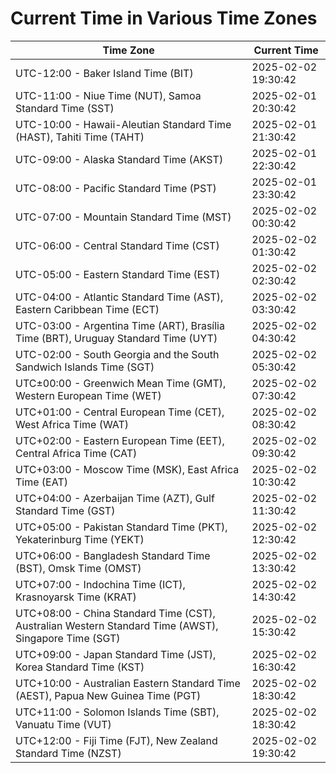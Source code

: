 # Current Time in Various Time Zones

| Time Zone | Current Time |
|-----------|--------------|
| UTC-12:00 - Baker Island Time (BIT) | 2025-02-02 19:30:42 |
| UTC-11:00 - Niue Time (NUT), Samoa Standard Time (SST) | 2025-02-01 20:30:42 |
| UTC-10:00 - Hawaii-Aleutian Standard Time (HAST), Tahiti Time (TAHT) | 2025-02-01 21:30:42 |
| UTC-09:00 - Alaska Standard Time (AKST) | 2025-02-01 22:30:42 |
| UTC-08:00 - Pacific Standard Time (PST) | 2025-02-01 23:30:42 |
| UTC-07:00 - Mountain Standard Time (MST) | 2025-02-02 00:30:42 |
| UTC-06:00 - Central Standard Time (CST) | 2025-02-02 01:30:42 |
| UTC-05:00 - Eastern Standard Time (EST) | 2025-02-02 02:30:42 |
| UTC-04:00 - Atlantic Standard Time (AST), Eastern Caribbean Time (ECT) | 2025-02-02 03:30:42 |
| UTC-03:00 - Argentina Time (ART), Brasília Time (BRT), Uruguay Standard Time (UYT) | 2025-02-02 04:30:42 |
| UTC-02:00 - South Georgia and the South Sandwich Islands Time (SGT) | 2025-02-02 05:30:42 |
| UTC±00:00 - Greenwich Mean Time (GMT), Western European Time (WET) | 2025-02-02 07:30:42 |
| UTC+01:00 - Central European Time (CET), West Africa Time (WAT) | 2025-02-02 08:30:42 |
| UTC+02:00 - Eastern European Time (EET), Central Africa Time (CAT) | 2025-02-02 09:30:42 |
| UTC+03:00 - Moscow Time (MSK), East Africa Time (EAT) | 2025-02-02 10:30:42 |
| UTC+04:00 - Azerbaijan Time (AZT), Gulf Standard Time (GST) | 2025-02-02 11:30:42 |
| UTC+05:00 - Pakistan Standard Time (PKT), Yekaterinburg Time (YEKT) | 2025-02-02 12:30:42 |
| UTC+06:00 - Bangladesh Standard Time (BST), Omsk Time (OMST) | 2025-02-02 13:30:42 |
| UTC+07:00 - Indochina Time (ICT), Krasnoyarsk Time (KRAT) | 2025-02-02 14:30:42 |
| UTC+08:00 - China Standard Time (CST), Australian Western Standard Time (AWST), Singapore Time (SGT) | 2025-02-02 15:30:42 |
| UTC+09:00 - Japan Standard Time (JST), Korea Standard Time (KST) | 2025-02-02 16:30:42 |
| UTC+10:00 - Australian Eastern Standard Time (AEST), Papua New Guinea Time (PGT) | 2025-02-02 18:30:42 |
| UTC+11:00 - Solomon Islands Time (SBT), Vanuatu Time (VUT) | 2025-02-02 18:30:42 |
| UTC+12:00 - Fiji Time (FJT), New Zealand Standard Time (NZST) | 2025-02-02 19:30:42 |
